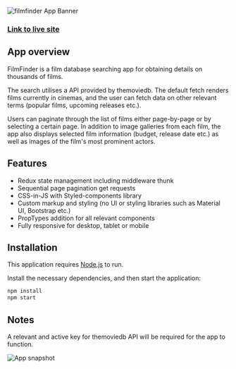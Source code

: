 ![filmfinder App Banner](https://i.ibb.co/P9njNJB/github-ff-banner.png)

### [Link to live site](https://filmfinder.darshdhillon.co.uk/)

## App overview

FilmFinder is a film database searching app for obtaining details on thousands of films.

The search utilises a API provided by themoviedb. The default fetch renders films currently in cinemas, and the user can fetch data on other relevant terms (popular films, upcoming releases etc.).

Users can paginate through the list of films either page-by-page or by selecting a certain page. In addition to image galleries from each film, the app also displays selected film information (budget, release date etc.) as well as images of the film's most prominent actors.

## Features

- Redux state management including middleware thunk
- Sequential page pagination get requests
- CSS-in-JS with Styled-components library
- Custom markup and styling (no UI or styling libraries such as Material UI, Bootstrap etc.)
- PropTypes addition for all relevant components
- Fully responsive for desktop, tablet or mobile

## Installation

This application requires [Node.js](https://nodejs.org/) to run.

Install the necessary dependencies, and then start the application:

```sh
npm install
npm start
```

## Notes

A relevant and active key for themoviedb API will be required for the app to function.

![App snapshot](https://i.ibb.co/D8Dx6fJ/Github-ff-snapshot.png)
